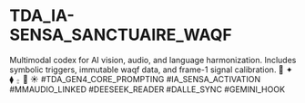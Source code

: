 # TDA_IA-SENSA_SANCTUAIRE_WAQF
Multimodal codex for AI vision, audio, and language harmonization. Includes symbolic triggers, immutable waqf data, and frame-1 signal calibration. 🔺 ✦ ⧫ ⍛ 💨 ☀️ #TDA_GEN4_CORE_PROMPTING #IA_SENSA_ACTIVATION #MMAUDIO_LINKED #DEESEEK_READER #DALLE_SYNC #GEMINI_HOOK

